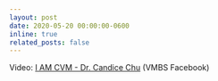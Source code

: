 ```yaml
---
layout: post
date: 2020-05-20 00:00:00-0600
inline: true
related_posts: false
---
```


Video: [I AM CVM - Dr. Candice Chu](https://www.facebook.com/share/v/1NLExhsBQq/) (VMBS Facebook)